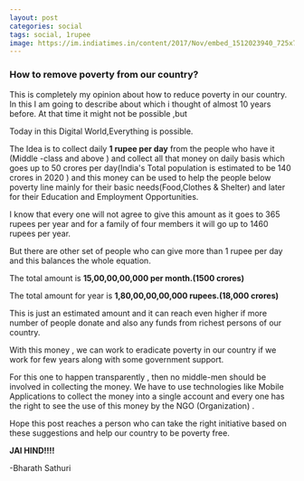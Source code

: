 ```yaml
---
layout: post
categories: social
tags: social, 1rupee
image: https://im.indiatimes.in/content/2017/Nov/embed_1512023940_725x725.jpg
---
```

### How to remove poverty from our country?

This is completely my opinion about how to reduce poverty in our country. In this I am going to describe about which i thought of almost 10 years before. At that time it might not be possible ,but

Today in this Digital World,Everything is possible.

The Idea is to collect daily __1 rupee  per day__ from the people who have it (Middle -class and above ) and collect all that money on daily basis which goes up to 50 crores per day(India's Total population is estimated to be 140 crores in 2020 )  and this money can be used to help the people below poverty line mainly for their basic needs(Food,Clothes & Shelter) and later for their Education and Employment Opportunities.



I know that every one will not agree to give this amount as it goes to 365 rupees per year and for a family of four members it will go up to  1460 rupees per year.



But there are other set of people who can give more than 1 rupee per day and this balances the whole equation.



The total amount is **15,00,00,00,000 per month.(1500 crores)**



The total amount for year is **1,80,00,00,00,000 rupees.(18,000 crores)**



This is just an estimated amount and it can reach even higher if more number of people donate and also any funds from richest persons of our country.



With this money , we can work to eradicate poverty in our country if we work for few years along with some government support.



For this one to happen transparently , then no middle-men should be involved in collecting the money. We have to use technologies like Mobile Applications to collect the money into a single account and every one has the right to see the use of this money by the NGO (Organization) .





Hope this post reaches a person who can take the right initiative based on these suggestions and help our country to be poverty free.





**JAI HIND!!!!**




-Bharath Sathuri






